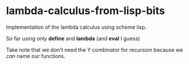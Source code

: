 # lambda-calculus-from-lisp-bits
Implementation of the lambda calculus using scheme lisp.

So far using only **define** and **lambda** (and **eval** I guess)

Take note that we don't need the Y combinator for recursion because we *can* name our functions.

